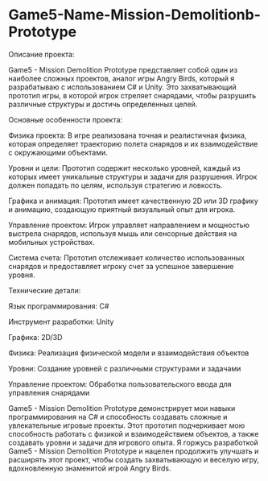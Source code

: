 # Game5-Name-Mission-Demolitionb-Prototype
Описание проекта:

Game5 - Mission Demolition Prototype представляет собой один из наиболее сложных проектов, аналог игры Angry Birds, который я разрабатываю с использованием C# и Unity. Это захватывающий прототип игры, в которой игрок стреляет снарядами, чтобы разрушить различные структуры и достичь определенных целей.

Основные особенности проекта:

Физика проекта: В игре реализована точная и реалистичная физика, которая определяет траекторию полета снарядов и их взаимодействие с окружающими объектами.

Уровни и цели: Прототип содержит несколько уровней, каждый из которых имеет уникальные структуры и задачи для разрушения. Игрок должен попадать по целям, используя стратегию и ловкость.

Графика и анимация: Прототип имеет качественную 2D или 3D графику и анимацию, создающую приятный визуальный опыт для игрока.

Управление проектом: Игрок управляет направлением и мощностью выстрела снарядов, используя мышь или сенсорные действия на мобильных устройствах.

Система счета: Прототип отслеживает количество использованных снарядов и предоставляет игроку счет за успешное завершение уровня.

Технические детали:

Язык программирования: C#

Инструмент разработки: Unity

Графика: 2D/3D

Физика: Реализация физической модели и взаимодействия объектов

Уровни: Создание уровней с различными структурами и задачами

Управление проектом: Обработка пользовательского ввода для управления снарядами

Game5 - Mission Demolition Prototype демонстрирует мои навыки программирования на C# и способность создавать сложные и увлекательные игровые проекты. Этот прототип подчеркивает мою способность работать с физикой и взаимодействием объектов, а также создавать уровни и задачи для игрового опыта. Я горжусь разработкой Game5 - Mission Demolition Prototype и нацелен продолжить улучшать и расширять этот проект, чтобы создать захватывающую и веселую игру, вдохновленную знаменитой игрой Angry Birds.
